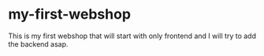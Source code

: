 # my-first-webshop
This is my first webshop that will start with only frontend and I will try to add the backend asap. 
